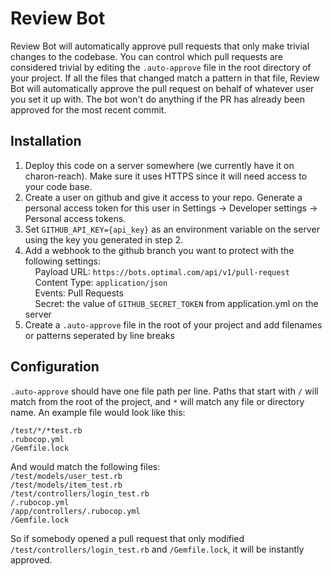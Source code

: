 # Review Bot
Review Bot will automatically approve pull requests that only make trivial changes to the codebase. You can control which pull requests are considered trivial by editing the `.auto-approve` file in the root directory of your project. If all the files that changed match a pattern in that file, Review Bot will automatically approve the pull request on behalf of whatever user you set it up with. The bot won't do anything if the PR has already been approved for the most recent commit.

## Installation
1. Deploy this code on a server somewhere (we currently have it on charon-reach). Make sure it uses HTTPS since it will need access to your code base.
2. Create a user on github and give it access to your repo. Generate a personal access token for this user in Settings -> Developer settings -> Personal access tokens.
3. Set `GITHUB_API_KEY={api_key}` as an environment variable on the server using the key you generated in step 2.
4. Add a webhook to the github branch you want to protect with the following settings:
<br>&nbsp;&nbsp;&nbsp;&nbsp;Payload URL: `https://bots.optimal.com/api/v1/pull-request`
<br>&nbsp;&nbsp;&nbsp;&nbsp;Content Type: `application/json`
<br>&nbsp;&nbsp;&nbsp;&nbsp;Events: Pull Requests
<br>&nbsp;&nbsp;&nbsp;&nbsp;Secret: the value of `GITHUB_SECRET_TOKEN` from application.yml on the server
5. Create a `.auto-approve` file in the root of your project and add filenames or patterns seperated by line breaks

## Configuration
`.auto-approve` should have one file path per line. Paths that start with `/` will match from the root of the project, and `*` will match any file or directory name. An example file would look like this:<br>
```
/test/*/*test.rb
.rubocop.yml
/Gemfile.lock
```
And would match the following files:<br>
`/test/models/user_test.rb`<br>
`/test/models/item_test.rb`<br>
`/test/controllers/login_test.rb`<br>
`/.rubocop.yml`<br>
`/app/controllers/.rubocop.yml`<br>
`/Gemfile.lock`<br>

So if somebody opened a pull request that only modified `/test/controllers/login_test.rb` and `/Gemfile.lock`, it will be instantly approved.
